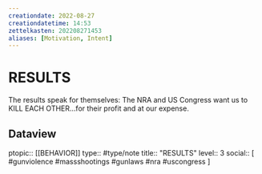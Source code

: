 ```yaml
---
creationdate: 2022-08-27
creationdatetime: 14:53
zettelkasten: 202208271453
aliases: [Motivation, Intent]
---
```

# RESULTS
The results speak for themselves: The NRA and US Congress want us to KILL EACH OTHER…for their profit and at our expense.

## Dataview
ptopic:: [[BEHAVIOR]]
type:: #type/note
title:: "RESULTS"
level:: 3
social:: [ #gunviolence #massshootings #gunlaws #nra #uscongress ]